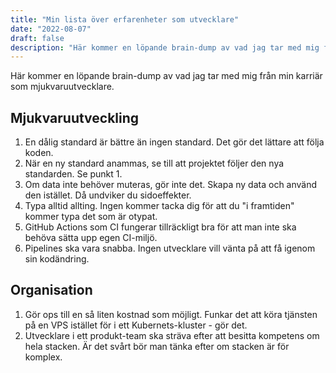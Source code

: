 ```yaml
---
title: "Min lista över erfarenheter som utvecklare"
date: "2022-08-07"
draft: false
description: "Här kommer en löpande brain-dump av vad jag tar med mig från min karriär som mjukvaruutvecklare."
---
```


Här kommer en löpande brain-dump av vad jag tar med mig från min karriär som mjukvaruutvecklare.

## Mjukvaruutveckling
1. En dålig standard är bättre än ingen standard. Det gör det lättare att följa koden.
1. När en ny standard anammas, se till att projektet följer den nya standarden. Se punkt 1.
1. Om data inte behöver muteras, gör inte det. Skapa ny data och använd den istället. Då undviker du sidoeffekter.
1. Typa alltid allting. Ingen kommer tacka dig för att du "i framtiden" kommer typa det som är otypat.
1. GitHub Actions som CI fungerar tillräckligt bra för att man inte ska behöva sätta upp egen CI-miljö.
1. Pipelines ska vara snabba. Ingen utvecklare vill vänta på att få igenom sin kodändring.

## Organisation
1. Gör ops till en så liten kostnad som möjligt. Funkar det att köra tjänsten på en VPS istället för i ett Kubernets-kluster - gör det.
1. Utvecklare i ett produkt-team ska sträva efter att besitta kompetens om hela stacken. Är det svårt bör man tänka efter om stacken är för komplex.